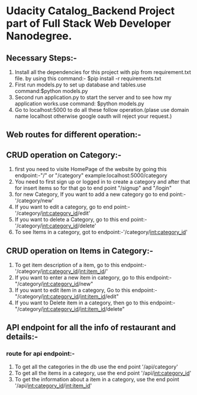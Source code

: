 # Udacity Catalog_Backend Project part of Full Stack Web Developer Nanodegree.
## Necessary Steps:-
1. Install all the dependencies for this project with pip from requirement.txt file. by using this command:- $pip install -r requirements.txt
2. First run models.py to set up database and tables.use command:$python models.py
3. Second run application.py to start the server and to see how my application works.use command: $python models.py
4. Go to localhost:5000 to do all these follow operation.(plase use domain name localhost otherwise google oauth will reject your request.)

## Web routes for different operation:-

## CRUD operation on Category:-
1. first you need to visite HomePage of the website by going this endpoint:-"/" or "/category" example:localhost:5000/category
2. You need to first sign up or logged in to create a category and after that for insert items so for that go to end point "/signup" and "/login"
3. for new Category, If you want to add a new category go to end point:- '/category/new'
4. If you want to edit a category, go to end point:-'/category/<int:category_id>/edit'
5. If you want to delete a Category, go to this end point:-'/category/<int:category_id>/delete'
6. To see Items in a category, got to endpoint:-'/category/<int:category_id>'

## CRUD operation on Items in Category:-
1. To get item description of a item, go to this endpoint:-'/category/<int:category_id>/<int:item_id>/'
2. If you want to enter a new item in category, go to this endpoint:-"/category/<int:category_id>/new"
3. If you want to edit item in a category, Go to this endpoint:-"/category/<int:category_id>/<int:item_id>/edit"
4. If you want to Delete item in a category, then go to this endpoint:-"/category/<int:category_id>/<int:item_id>/delete"

## API endpoint for all the info of restaurant and details:-
### route for api endpoint:-
1. To get all the categories in the db use the end point '/api/category'
2. To get all the items in a category, use the end point '/api/<int:category_id>'
3. To get the information about a item in a category, use the end point '/api/<int:category_id>/<int:item_id>'
